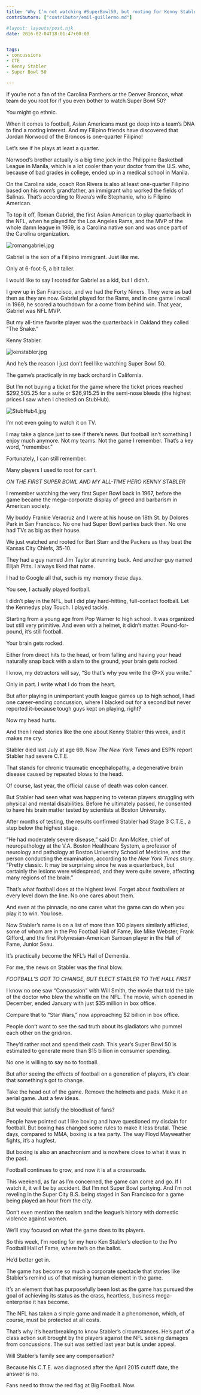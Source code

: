 ```yaml
---
title: 'Why I’m not watching #SuperBowl50, but rooting for Kenny Stabler instead'
contributors: ["contributor/emil-guillermo.md"]

#layout: layouts/post.njk
date: 2016-02-04T18:01:47+00:00


tags:
- concussions
- CTE
- Kenny Stabler
- Super Bowl 50

---
```


If you’re not a fan of the Carolina Panthers or the Denver Broncos, what team do
you root for if you even bother to watch Super Bowl 50?

You might go ethnic.

When it comes to football, Asian Americans must go deep into a team’s DNA to
find a rooting interest. And my Filipino friends have discovered that Jordan
Norwood of the Broncos is one-quarter Filipino!

Let’s see if he plays at least a quarter.

Norwood’s brother actually is a big time jock in the Philippine Basketball
League in Manila, which is a lot cooler than your doctor from the U.S. who,
because of bad grades in college, ended up in a medical school in Manila.

On the Carolina side, coach Ron Rivera is also at least one-quarter Filipino
based on his mom’s grandfather, an immigrant who worked the fields of Salinas.
That’s according to Rivera’s wife Stephanie, who is Filipino American.

To top it off, Roman Gabriel, the first Asian American to play quarterback in
the NFL, when he played for the Los Angeles Rams, and the MVP of the whole damn
league in 1969, is a Carolina native son and was once part of the Carolina
organization.

![romangabriel.jpg](/uploads/romangabriel.jpg)

Gabriel is the son of a Filipino immigrant. Just like me.

Only at 6-foot-5, a bit taller.

I would like to say I rooted for Gabriel as a kid, but I didn’t.

I grew up in San Francisco, and we had the Forty Niners. They were as bad then
as they are now. Gabriel played for the Rams, and in one game I recall in 1969,
he scored a touchdown for a come from behind win. That year, Gabriel was NFL
MVP.

But my all-time favorite player was the quarterback in Oakland they called “The
Snake.”

Kenny Stabler.

![kenstabler.jpg](/uploads/kenstabler.jpg)

And he’s the reason I just don’t feel like watching Super Bowl 50.

The game’s practically in my back orchard in California.

But I’m not buying a ticket for the game where the ticket prices reached
$292,505.25 for a suite or $26,915.25 in the semi-nose bleeds (the highest
prices I saw when I checked on StubHub).

![StubHub4.jpg](/uploads/StubHub4.jpg)

I’m not even going to watch it on TV.

I may take a glance just to see if there’s news. But football isn’t something I
enjoy much anymore. Not my teams. Not the game I remember. That’s a key word,
“remember.”

Fortunately, I can still remember.

Many players I used to root for can’t.

_ON THE FIRST SUPER BOWL AND MY ALL-TIME HERO KENNY STABLER_

I remember watching the very first Super Bowl back in 1967, before the game
became the mega-corporate display of greed and barbarism in American society.

My buddy Frankie Veracruz and I were at his house on 18th St. by Dolores Park in
San Francisco. No one had Super Bowl parties back then. No one had TVs as big as
their house.

We just watched and rooted for Bart Starr and the Packers as they beat the
Kansas City Chiefs, 35-10.

They had a guy named Jim Taylor at running back. And another guy named Elijah
Pitts. I always liked that name.

I had to Google all that, such is my memory these days.

You see, I actually played football.

I didn’t play in the NFL, but I did play hard-hitting, full-contact football.
Let the Kennedys play Touch. I played tackle.

Starting from a young age from Pop Warner to high school. It was organized but
still very primitive. And even with a helmet, it didn’t matter. Pound-for-pound,
it’s still football.

Your brain gets rocked.

Either from direct hits to the head, or from falling and having your head
naturally snap back with a slam to the ground, your brain gets rocked.

I know, my detractors will say, “So that’s why you write the @>X you write.”

Only in part. I write what I do from the heart.

But after playing in unimportant youth league games up to high school, I had one
career-ending concussion, where I blacked out for a second but never reported
it–because tough guys kept on playing, right?

Now my head hurts.

And then I read stories like the one about Kenny Stabler this week, and it makes
me cry.

Stabler died last July at age 69. Now _The New York Times_ and ESPN report
Stabler had severe C.T.E.

That stands for chronic traumatic encephalopathy, a degenerative brain disease
caused by repeated blows to the head.

Of course, last year, the official cause of death was colon cancer.

But Stabler had seen what was happening to veteran players struggling with
physical and mental disabilities. Before he ultimately passed, he consented to
have his brain matter tested by scientists at Boston University.

After months of testing, the results confirmed Stabler had Stage 3 C.T.E., a
step below the highest stage.

“He had moderately severe disease,” said Dr. Ann McKee, chief of neuropathology
at the V.A. Boston Healthcare System, a professor of neurology and pathology at
Boston University School of Medicine, and the person conducting the examination,
according to the _New York_ _Times_ story. “Pretty classic. It may be surprising
since he was a quarterback, but certainly the lesions were widespread, and they
were quite severe, affecting many regions of the brain.”

That’s what football does at the highest level. Forget about footballers at
every level down the line. No one cares about them.

And even at the pinnacle, no one cares what the game can do when you play it to
win. You lose.

Now Stabler’s name is on a list of more than 100 players similarly afflicted,
some of whom are in the Pro Football Hall of Fame, like Mike Webster, Frank
Gifford, and the first Polynesian-American Samoan player in the Hall of Fame,
Junior Seau.

It’s practically become the NFL’s Hall of Dementia.

For me, the news on Stabler was the final blow.

_FOOTBALL’S GOT TO CHANGE, BUT ELECT STABLER TO THE HALL FIRST_

I know no one saw “Concussion” with Will Smith, the movie that told the tale of
the doctor who blew the whistle on the NFL. The movie, which opened in December,
ended January with just $35 million in box office.

Compare that to “Star Wars,” now approaching $2 billion in box office.

People don’t want to see the sad truth about its gladiators who pummel each
other on the gridiron.

They’d rather root and spend their cash. This year’s Super Bowl 50 is estimated
to generate more than $15 billion in consumer spending.

No one is willing to say no to football.

But after seeing the effects of football on a generation of players, it’s clear
that something’s got to change.

Take the head out of the game. Remove the helmets and pads. Make it an aerial
game. Just a few ideas.

But would that satisfy the bloodlust of fans?

People have pointed out I like boxing and have questioned my disdain for
football. But boxing has changed some rules to make it less brutal. These days,
compared to MMA, boxing is a tea party. The way Floyd Mayweather fights, it’s a
hugfest.

But boxing is also an anachronism and is nowhere close to what it was in the
past.

Football continues to grow, and now it is at a crossroads.

This weekend, as far as I’m concerned, the game can come and go. If I watch it,
it will be by accident. But I’m not Super Bowl partying. And I’m not reveling in
the Super City B.S. being staged in San Francisco for a game being played an
hour from the city.

Don’t even mention the sexism and the league’s history with domestic violence
against women.

We’ll stay focused on what the game does to its players.

So this week, I’m rooting for my hero Ken Stabler’s election to the Pro Football
Hall of Fame, where he’s on the ballot.

He’d better get in.

The game has become so much a corporate spectacle that stories like Stabler’s
remind us of that missing human element in the game.

It’s an element that has purposefully been lost as the game has pursued the goal
of achieving its status as the crass, heartless, business mega-enterprise it has
become.

The NFL has taken a simple game and made it a phenomenon, which, of course, must
be protected at all costs.

That’s why it’s heartbreaking to know Stabler’s circumstances. He’s part of a
class action suit brought by the players against the NFL seeking damages from
concussions. The suit was settled last year but is under appeal.

Will Stabler’s family see any compensation?

Because his C.T.E. was diagnosed after the April 2015 cutoff date, the answer is
no.

Fans need to throw the red flag at Big Football. Now.
